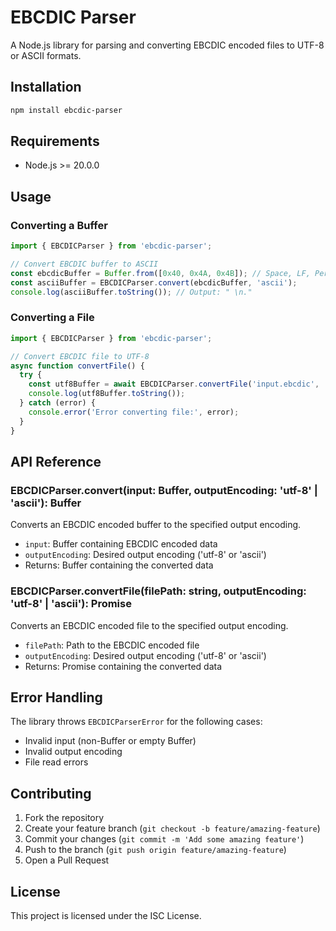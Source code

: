 # EBCDIC Parser

A Node.js library for parsing and converting EBCDIC encoded files to UTF-8 or ASCII formats.

## Installation

```bash
npm install ebcdic-parser
```

## Requirements

- Node.js >= 20.0.0

## Usage

### Converting a Buffer

```typescript
import { EBCDICParser } from 'ebcdic-parser';

// Convert EBCDIC buffer to ASCII
const ebcdicBuffer = Buffer.from([0x40, 0x4A, 0x4B]); // Space, LF, Period in EBCDIC
const asciiBuffer = EBCDICParser.convert(ebcdicBuffer, 'ascii');
console.log(asciiBuffer.toString()); // Output: " \n."
```

### Converting a File

```typescript
import { EBCDICParser } from 'ebcdic-parser';

// Convert EBCDIC file to UTF-8
async function convertFile() {
  try {
    const utf8Buffer = await EBCDICParser.convertFile('input.ebcdic', 'utf-8');
    console.log(utf8Buffer.toString());
  } catch (error) {
    console.error('Error converting file:', error);
  }
}
```

## API Reference

### EBCDICParser.convert(input: Buffer, outputEncoding: 'utf-8' | 'ascii'): Buffer

Converts an EBCDIC encoded buffer to the specified output encoding.

- `input`: Buffer containing EBCDIC encoded data
- `outputEncoding`: Desired output encoding ('utf-8' or 'ascii')
- Returns: Buffer containing the converted data

### EBCDICParser.convertFile(filePath: string, outputEncoding: 'utf-8' | 'ascii'): Promise<Buffer>

Converts an EBCDIC encoded file to the specified output encoding.

- `filePath`: Path to the EBCDIC encoded file
- `outputEncoding`: Desired output encoding ('utf-8' or 'ascii')
- Returns: Promise<Buffer> containing the converted data

## Error Handling

The library throws `EBCDICParserError` for the following cases:

- Invalid input (non-Buffer or empty Buffer)
- Invalid output encoding
- File read errors

## Contributing

1. Fork the repository
2. Create your feature branch (`git checkout -b feature/amazing-feature`)
3. Commit your changes (`git commit -m 'Add some amazing feature'`)
4. Push to the branch (`git push origin feature/amazing-feature`)
5. Open a Pull Request

## License

This project is licensed under the ISC License. 